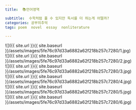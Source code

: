 ```yaml
---
title:  📚언어영역

subtitle:  수학처럼 풀 수 있지만 독서를 더 하는게 어떨까?
categories: 공부의추억 
tags: poem  novel  essay  nonliterature
 
---
```


  
![]({{ site.url }}{{ site.baseurl }}/assets/images/5fe76c97d33a6882a62f218b257c7280/1.jpg)  
![]({{ site.url }}{{ site.baseurl }}/assets/images/5fe76c97d33a6882a62f218b257c7280/2.jpg)  
![]({{ site.url }}{{ site.baseurl }}/assets/images/5fe76c97d33a6882a62f218b257c7280/3.jpg)  
![]({{ site.url }}{{ site.baseurl }}/assets/images/5fe76c97d33a6882a62f218b257c7280/4.jpg)  
![]({{ site.url }}{{ site.baseurl }}/assets/images/5fe76c97d33a6882a62f218b257c7280/5.jpg)  
![]({{ site.url }}{{ site.baseurl }}/assets/images/5fe76c97d33a6882a62f218b257c7280/6.jpg)  
  
